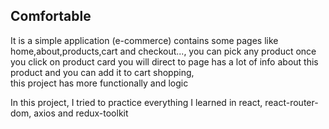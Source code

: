## Comfortable

It is a simple application (e-commerce) contains some pages like home,about,products,cart and checkout..., you can pick any product once you click on product card you will direct to page has a lot of info about this product and you can add it to cart shopping,  
this project has more functionally and logic

In this project, I tried to practice everything I learned in react, react-router-dom, axios and redux-toolkit
